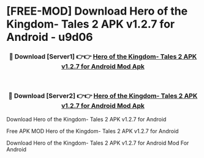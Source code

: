 # [FREE-MOD] Download Hero of the Kingdom- Tales 2 APK v1.2.7 for Android - u9d06


<div align="center">
<h3>🔴 Download [Server1] 👉👉 <a href="https://apk-comot.site?title=Hero_of_the_Kingdom-_Tales_2_APK_v1.2.7_for_Android">Hero of the Kingdom- Tales 2 APK v1.2.7 for Android Mod Apk</a></h3><br>

<h3>🔴 Download [Server2] 👉👉 <a href="https://apk-comot.site?title=Hero_of_the_Kingdom-_Tales_2_APK_v1.2.7_for_Android">Hero of the Kingdom- Tales 2 APK v1.2.7 for Android Mod Apk</a></h3>
</div>



Download Hero of the Kingdom- Tales 2 APK v1.2.7 for Android 

Free APK MOD Hero of the Kingdom- Tales 2 APK v1.2.7 for Android 

Download Hero of the Kingdom- Tales 2 APK v1.2.7 for Android Mod For Android
